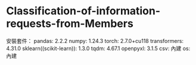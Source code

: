 # Classification-of-information-requests-from-Members

安裝套件：
pandas: 2.2.2
numpy: 1.24.3
torch: 2.7.0+cu118
transformers: 4.31.0
sklearn((scikit-learn)): 1.3.0
tqdm: 4.67.1
openpyxl: 3.1.5
csv: 內建
os: 內建
